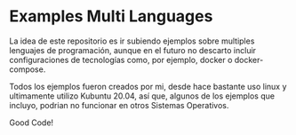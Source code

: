 # Examples Multi Languages

La idea de este repositorio es ir subiendo ejemplos sobre multiples lenguajes de programación,
aunque en el futuro no descarto incluir configuraciones de tecnologías como, por ejemplo, docker o docker-compose.

Todos los ejemplos fueron creados por mi, desde hace bastante uso linux y ultimamente utilizo Kubuntu 20.04,
así que, algunos de los ejemplos que incluyo, podrian no funcionar en otros Sistemas Operativos.

Good Code!
